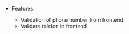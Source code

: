   - Features:
    
      - Validation of phone number from frontend
      - Validare telefon in frontend
